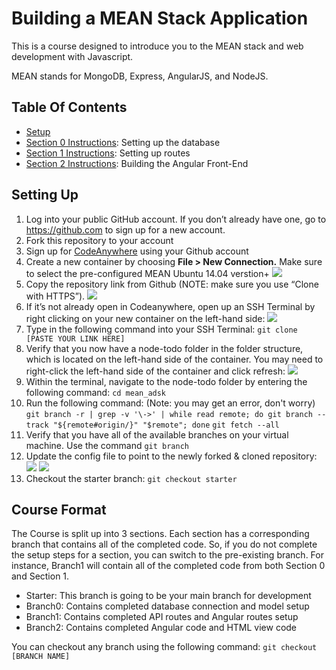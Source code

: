 # Building a MEAN Stack Application

This is a course designed to introduce you to the MEAN stack and web development with Javascript. 

MEAN stands for MongoDB, Express, AngularJS, and NodeJS. 

## Table Of Contents
* [Setup](#setting-up)
* [Section 0 Instructions](instructions/branch0.md): Setting up the database
* [Section 1 Instructions](instructions/branch1.md): Setting up routes
* [Section 2 Instructions](instructions/branch2.md): Building the Angular Front-End

## Setting Up
1. Log into your public GitHub account. If you don’t already have one, go to https://github.com to sign up for a new account. 
2. Fork this repository to your account
3. Sign up for [CodeAnywhere](www.codeanywhere.com) using your Github account
4. Create a new container by choosing **File > New Connection.** Make sure to select the pre-configured MEAN Ubuntu 14.04 verstion+ ![](http://i68.tinypic.com/27y3nmv.png)
5. Copy the repository link from Github (NOTE: make sure you use “Clone with HTTPS”). ![](http://i63.tinypic.com/w8ommr.png)
6. If it’s not already open in Codeanywhere, open up an SSH Terminal by right clicking on your new container on the left-hand side: ![](http://i68.tinypic.com/33axpog.jpg)
7. Type in the following command into your SSH Terminal: `git clone [PASTE YOUR LINK HERE]`
8.  Verify that you now have a node-todo folder in the folder structure, which is located on the left-hand side of the container. You may need to right-click the left-hand side of the container and click refresh: ![](http://i63.tinypic.com/52yzyq.jpg)
9.  Within the terminal, navigate to the node-todo folder by entering the following command: `cd mean_adsk`
10.  Run the following command: (Note: you may get an error, don't worry)
  `git branch -r | grep -v '\->' | while read remote; do git branch --track "${remote#origin/}" "$remote"; done`
  `git fetch --all`
11.  Verify that you have all of the available branches on your virtual machine. Use the command `git branch`
12.  Update the config file to point to the newly forked & cloned repository: 
![](http://i66.tinypic.com/315bkep.jpg) ![](http://i64.tinypic.com/30sae7k.jpg)
13.  Checkout the starter branch: `git checkout starter`

## Course Format

The Course is split up into 3 sections. Each section has a corresponding branch that contains all of the completed code. So, if you do not complete the setup steps for a section, you can switch to the pre-existing branch. For instance, Branch1 will contain all of the completed code from both Section 0 and Section 1.  

- Starter: This branch is going to be your main branch for development
- Branch0: Contains completed database connection and model setup
- Branch1: Contains completed API routes and Angular routes setup
- Branch2: Contains completed Angular code and HTML view code

You can checkout any branch using the following command: `git checkout [BRANCH NAME]`